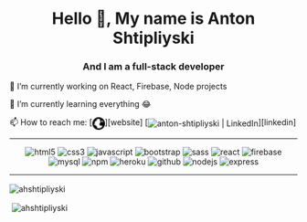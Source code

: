 

<!--
**ahshtipliyski/ahshtipliyski** is a ✨ _special_ ✨ repository because its `README.md` (this file) appears on your GitHub profile.

Here are some ideas to get you started:

- 🔭 I’m currently working on ...
- 🌱 I’m currently learning ...
- 👯 I’m looking to collaborate on ...
- 🤔 I’m looking for help with ...
- 💬 Ask me about ...
- 📫 How to reach me: ...
- 😄 Pronouns: ...
- ⚡ Fun fact: ...
-->
<h1 align="center">Hello 👋, My name is Anton Shtipliyski</h1>
<h3 align="center">And I am a full-stack developer</h3>
<p>🔭 I’m currently working on React, Firebase, Node projects<p/>
<p>🌱 I’m currently learning everything 😂<p/>
<p>📫 How to reach me:
  [<img align="center" alt="https://ahshtipliyski.github.io" width="22px" src="https://raw.githubusercontent.com/iconic/open-iconic/master/svg/globe.svg" />][website]
  [<img align="center" alt="anton-shtipliyski | LinkedIn" width="22px" src="https://cdn.jsdelivr.net/npm/simple-icons@v3/icons/linkedin.svg" />][linkedin]  
<p/>
<hr/>

<p align="center">
  <img src="https://devicons.github.io/devicon/devicon.git/icons/html5/html5-original-wordmark.svg" alt="html5" width="40" height="40"/>
  <img src="https://devicons.github.io/devicon/devicon.git/icons/css3/css3-original-wordmark.svg" alt="css3" width="40" height="40"/> 
  <img src="https://devicons.github.io/devicon/devicon.git/icons/javascript/javascript-original.svg" alt="javascript" width="40" height="40"/>
  <img src="https://devicons.github.io/devicon/devicon.git/icons/bootstrap/bootstrap-plain.svg" alt="bootstrap" width="40" height="40"/> 
  <img src="https://devicons.github.io/devicon/devicon.git/icons/sass/sass-original.svg" alt="sass" width="40" height="40"/>
  <img src="https://devicons.github.io/devicon/devicon.git/icons/react/react-original-wordmark.svg" alt="react" width="40" height="40"/>
  <img src="https://www.vectorlogo.zone/logos/firebase/firebase-icon.svg" alt="firebase" width="40" height="40"/>  
  <img src="https://devicons.github.io/devicon/devicon.git/icons/mysql/mysql-original-wordmark.svg" alt="mysql" width="40" height="40"/>
  <img src="https://devicons.github.io/devicon/devicon.git/icons/npm/npm-original-wordmark.svg" alt="npm" width="40" height="40"/>
  <img src="https://devicons.github.io/devicon/devicon.git/icons/heroku/heroku-original-wordmark.svg" alt="heroku" width="40" height="40"/>
  <img src="https://devicons.github.io/devicon/devicon.git/icons/github/github-original-wordmark.svg" alt="github" width="40" height="40"/>
  <img src="https://devicons.github.io/devicon/devicon.git/icons/nodejs/nodejs-original-wordmark.svg" alt="nodejs" width="40" height="40"/> 
  <img src="https://devicons.github.io/devicon/devicon.git/icons/express/express-original-wordmark.svg" alt="express" width="40" height="40"/> 
</p>
<hr/>


<p><img align="center" src="https://github-readme-stats.vercel.app/api/top-langs/?username=ahshtipliyski&layout=compact&hide=html" alt="ahshtipliyski" /></p>

<p>&nbsp;<img align="center" src="https://github-readme-stats.vercel.app/api?username=ahshtipliyski&show_icons=true" alt="ahshtipliyski" /></p>



[website]: https://ahshtipliyski.github.io
[linkedin]: https://www.linkedin.com/in/anton-shtipliyski
